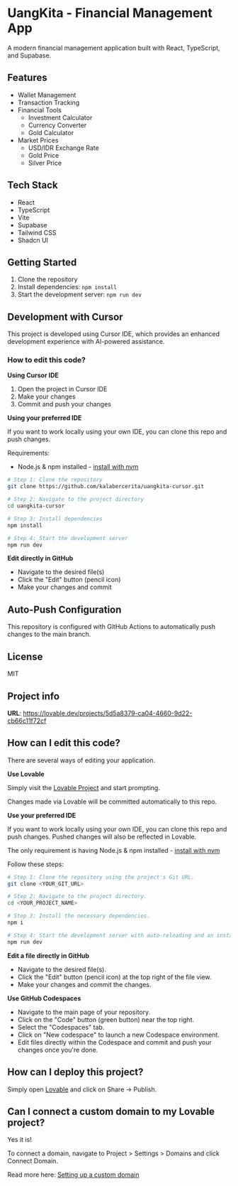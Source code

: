 # UangKita - Financial Management App

A modern financial management application built with React, TypeScript, and Supabase.

## Features

- Wallet Management
- Transaction Tracking
- Financial Tools
  - Investment Calculator
  - Currency Converter
  - Gold Calculator
- Market Prices
  - USD/IDR Exchange Rate
  - Gold Price
  - Silver Price

## Tech Stack

- React
- TypeScript
- Vite
- Supabase
- Tailwind CSS
- Shadcn UI

## Getting Started

1. Clone the repository
2. Install dependencies: `npm install`
3. Start the development server: `npm run dev`

## Development with Cursor

This project is developed using Cursor IDE, which provides an enhanced development experience with AI-powered assistance.

### How to edit this code?

**Using Cursor IDE**

1. Open the project in Cursor IDE
2. Make your changes
3. Commit and push your changes

**Using your preferred IDE**

If you want to work locally using your own IDE, you can clone this repo and push changes.

Requirements:
- Node.js & npm installed - [install with nvm](https://github.com/nvm-sh/nvm#installing-and-updating)

```sh
# Step 1: Clone the repository
git clone https://github.com/kalabercerita/uangkita-cursor.git

# Step 2: Navigate to the project directory
cd uangkita-cursor

# Step 3: Install dependencies
npm install

# Step 4: Start the development server
npm run dev
```

**Edit directly in GitHub**

- Navigate to the desired file(s)
- Click the "Edit" button (pencil icon)
- Make your changes and commit

## Auto-Push Configuration

This repository is configured with GitHub Actions to automatically push changes to the main branch.

## License

MIT

## Project info

**URL**: https://lovable.dev/projects/5d5a8379-ca04-4660-9d22-cb66c11f72cf

## How can I edit this code?

There are several ways of editing your application.

**Use Lovable**

Simply visit the [Lovable Project](https://lovable.dev/projects/5d5a8379-ca04-4660-9d22-cb66c11f72cf) and start prompting.

Changes made via Lovable will be committed automatically to this repo.

**Use your preferred IDE**

If you want to work locally using your own IDE, you can clone this repo and push changes. Pushed changes will also be reflected in Lovable.

The only requirement is having Node.js & npm installed - [install with nvm](https://github.com/nvm-sh/nvm#installing-and-updating)

Follow these steps:

```sh
# Step 1: Clone the repository using the project's Git URL.
git clone <YOUR_GIT_URL>

# Step 2: Navigate to the project directory.
cd <YOUR_PROJECT_NAME>

# Step 3: Install the necessary dependencies.
npm i

# Step 4: Start the development server with auto-reloading and an instant preview.
npm run dev
```

**Edit a file directly in GitHub**

- Navigate to the desired file(s).
- Click the "Edit" button (pencil icon) at the top right of the file view.
- Make your changes and commit the changes.

**Use GitHub Codespaces**

- Navigate to the main page of your repository.
- Click on the "Code" button (green button) near the top right.
- Select the "Codespaces" tab.
- Click on "New codespace" to launch a new Codespace environment.
- Edit files directly within the Codespace and commit and push your changes once you're done.

## How can I deploy this project?

Simply open [Lovable](https://lovable.dev/projects/5d5a8379-ca04-4660-9d22-cb66c11f72cf) and click on Share -> Publish.

## Can I connect a custom domain to my Lovable project?

Yes it is!

To connect a domain, navigate to Project > Settings > Domains and click Connect Domain.

Read more here: [Setting up a custom domain](https://docs.lovable.dev/tips-tricks/custom-domain#step-by-step-guide)
